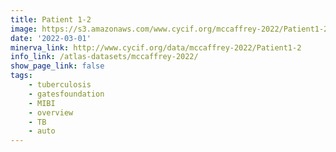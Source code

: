 ```yaml
---
title: Patient 1-2
image: https://s3.amazonaws.com/www.cycif.org/mccaffrey-2022/Patient1-2/thumbnail--default.jpg
date: '2022-03-01'
minerva_link: http://www.cycif.org/data/mccaffrey-2022/Patient1-2
info_link: /atlas-datasets/mccaffrey-2022/
show_page_link: false
tags:
    - tuberculosis
    - gatesfoundation
    - MIBI
    - overview
    - TB
    - auto
---
```

